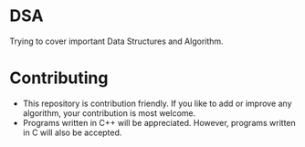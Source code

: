 # DSA

Trying to cover important Data Structures and Algorithm.

# Contributing

* This repository is contribution friendly. If you like to add or improve any algorithm, your contribution is most welcome. 
* Programs written in C++ will be appreciated. However, programs written in C will also be accepted. 


